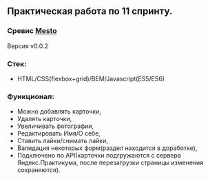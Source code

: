 ## Практическая работа по 11 спринту. 
### Сревис [Mesto](https://psihosomatika.github.io/ProjectMesto/) 

Версия v0.0.2

### Стек:
- HTML/CSS(flexbox+grid)/BEM/Javascript(ES5/ES6)

### Функционал:
- Можно добавлять карточки,
- Удалять карточки,
- Увеличивать фотографии,
- Редактировать Имя/О себе,
- Ставить лайки/снимать лайки,
- Валидация некоторых форм(раздел находится в доработке),
- Подключено по API(карточки подгружаются с сервера Яндекс.Практикума,
 после перезагрузки страницы изменения сохраняются).
